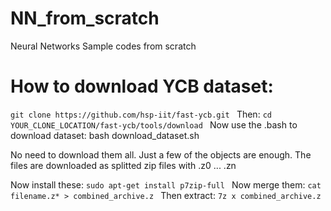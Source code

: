 # NN_from_scratch
Neural Networks Sample codes from scratch

# How to download YCB dataset:
`git clone https://github.com/hsp-iit/fast-ycb.git
`
Then:
`cd YOUR_CLONE_LOCATION/fast-ycb/tools/download
`
Now use the .bash to download dataset:
bash download_dataset.sh

No need to download them all. Just a few of the objects are enough. The files are downloaded as splitted zip files with .z0 ... .zn

Now install these:
`sudo apt-get install p7zip-full
`
Now merge them:
`cat filename.z* > combined_archive.z
`
Then extract:
`7z x combined_archive.z
`
